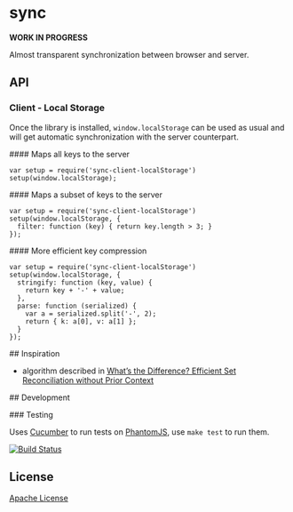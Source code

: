 # sync

__WORK IN PROGRESS__

Almost transparent synchronization between browser and server.

## API

### Client - Local Storage

Once the library is installed, `window.localStorage` can be used as usual and will get automatic synchronization with the server counterpart.

#### Maps all keys to the server

    var setup = require('sync-client-localStorage')
    setup(window.localStorage);

#### Maps a subset of keys to the server

    var setup = require('sync-client-localStorage')
    setup(window.localStorage, {
      filter: function (key) { return key.length > 3; }
    });

#### More efficient key compression

    var setup = require('sync-client-localStorage')
    setup(window.localStorage, {
      stringify: function (key, value) {
        return key + '-' + value;
      },
      parse: function (serialized) {
        var a = serialized.split('-', 2);
        return { k: a[0], v: a[1] };
      }
    });

## Inspiration

* algorithm described in [What’s the Difference? Efficient Set Reconciliation without Prior Context](http://conferences.sigcomm.org/sigcomm/2011/papers/sigcomm/p218.pdf)

## Development

### Testing

Uses [Cucumber](http://cukes.info/) to run tests on [PhantomJS](http://phantomjs.org/), use `make test` to run them.

[![Build Status](https://travis-ci.org/3musket33rs/sync.png?branch=master)](https://travis-ci.org/3musket33rs/sync)

## License

[Apache License](http://www.apache.org/licenses/LICENSE-2.0)
